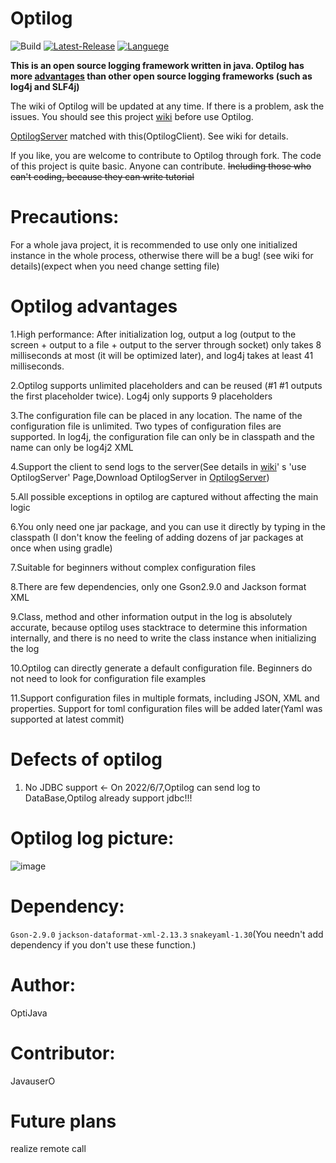 # Optilog

![Build](https://img.shields.io/badge/Build-Passing-green)
[![Latest-Release](https://img.shields.io/badge/Release-Latest-blue)](https://github.com/OptiJava/Optilog-Client/releases/latest)
[![Languege](https://img.shields.io/badge/Language-ChinesePage-red)](https://github.com/OptiJava/Optilog-Client/blob/master/README.md)

**This is an open source logging framework written in java. Optilog has
more [advantages](https://github.com/OptiJava/Optilog-Client#optilog%E7%9A%84%E4%BC%98%E5%8A%BF) than other open source
logging frameworks (such as log4j and SLF4j)**

The wiki of Optilog will be updated at any time. If there is a problem, ask the issues. You should see this
project [wiki](https://github.com/OptiJava/Optilog-Client/wiki) before use Optilog.

[OptilogServer](https://github.com/OptiJava/Optilog-Server) matched with this(OptilogClient). See wiki for details.

If you like, you are welcome to contribute to Optilog through fork. The code of this project is quite basic. Anyone can
contribute. ~~Including those who can't coding, because they can write tutorial~~

# Precautions:

For a whole java project, it is recommended to use only one initialized instance in the whole process, otherwise there
will be a bug! (see wiki for details)(expect when you need change setting file)

# Optilog advantages

1.High performance: After initialization log, output a log (output to the screen + output to a file + output to the
server
through socket) only takes 8 milliseconds at most (it will be optimized later), and log4j takes at least 41
milliseconds.

2.Optilog supports unlimited placeholders and can be reused (#1 #1 outputs the first placeholder twice). Log4j only
supports 9 placeholders

3.The configuration file can be placed in any location. The name of the configuration file is unlimited. Two types of
configuration files are supported. In log4j, the configuration file can only be in classpath and the name can only be
log4j2 XML

4.Support the client to send logs to the server(See details in [wiki](https://github.com/OptiJava/Optilog-Client/wiki)'
s 'use
OptilogServer' Page,Download OptilogServer in [OptilogServer](https://github.com/OptiJava/Optilog-Server))

5.All possible exceptions in optilog are captured without affecting the main logic

6.You only need one jar package, and you can use it directly by typing in the classpath (I don't know the feeling of
adding dozens of jar packages at once when using gradle)

7.Suitable for beginners without complex configuration files

8.There are few dependencies, only one Gson2.9.0 and Jackson format XML

9.Class, method and other information output in the log is absolutely accurate, because optilog uses stacktrace to
determine this information internally, and there is no need to write the class instance when initializing the log

10.Optilog can directly generate a default configuration file. Beginners do not need to look for configuration file
examples

11.Support configuration files in multiple formats, including JSON, XML and properties. Support for toml
configuration files will be added later(Yaml was supported at latest commit)

# Defects of optilog

1. No JDBC support <- On 2022/6/7,Optilog can send log to DataBase,Optilog already support jdbc!!!

# Optilog log picture:

![image](https://user-images.githubusercontent.com/106148777/170864247-7da18dd5-f5b9-4e5c-aee7-4174d29a8969.png)

# Dependency:

`Gson-2.9.0` `jackson-dataformat-xml-2.13.3` `snakeyaml-1.30`(You needn't add dependency if you don't use these
function.)

# Author:

OptiJava

# Contributor:

JavauserO

# Future plans

realize remote call
